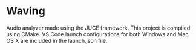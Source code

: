 # Waving
Audio analyzer made using the JUCE framework.
This project is compiled using CMake. VS Code launch configurations for both Windows and Mac OS X are included in the launch.json file.
